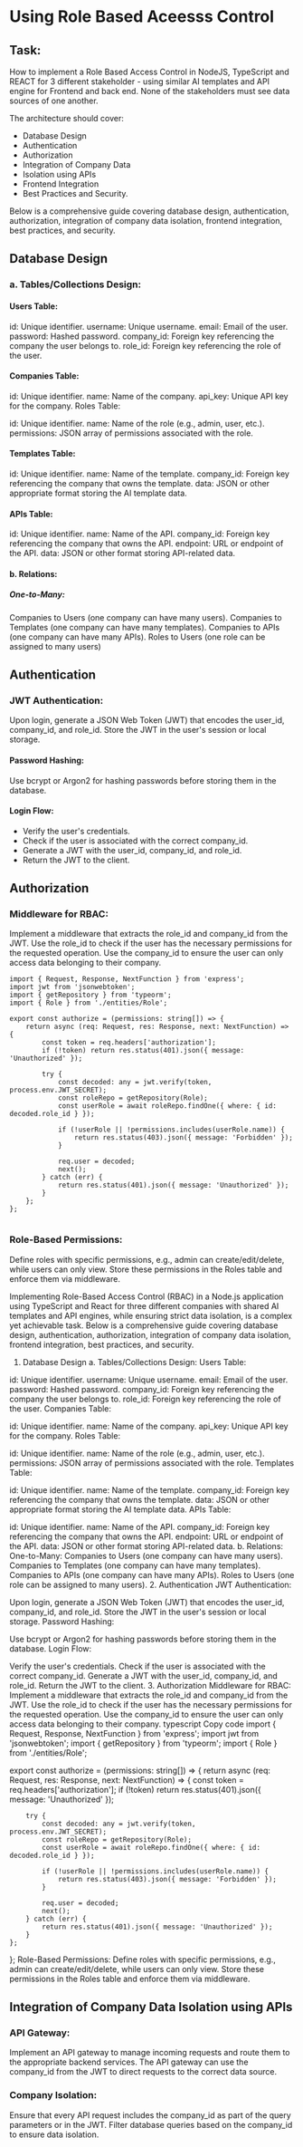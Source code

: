 # Using Role Based Aceesss Control

## Task:
How to implement a Role Based Access Control in NodeJS, TypeScript and REACT for 3 different stakeholder -  using similar AI templates and API engine for Frontend and back end. None of the stakeholders must see data sources of one another. 

The architecture should cover:
- Database Design
- Authentication
- Authorization
- Integration of Company Data
-  Isolation using APIs
- Frontend Integration
-  Best Practices and Security.

Below is a comprehensive guide covering database design, authentication, authorization, integration of company data isolation, frontend integration, best practices, and security.

## Database Design
### a. Tables/Collections Design:

#### Users Table:

id: Unique identifier.
username: Unique username.
email: Email of the user.
password: Hashed password.
company_id: Foreign key referencing the company the user belongs to.
role_id: Foreign key referencing the role of the user.

#### Companies Table:

id: Unique identifier.
name: Name of the company.
api_key: Unique API key for the company.
Roles Table:

id: Unique identifier.
name: Name of the role (e.g., admin, user, etc.).
permissions: JSON array of permissions associated with the role.

#### Templates Table:

id: Unique identifier.
name: Name of the template.
company_id: Foreign key referencing the company that owns the template.
data: JSON or other appropriate format storing the AI template data.

#### APIs Table:

id: Unique identifier.
name: Name of the API.
company_id: Foreign key referencing the company that owns the API.
endpoint: URL or endpoint of the API.
data: JSON or other format storing API-related data.

#### b. Relations:
 ##### One-to-Many:
Companies to Users (one company can have many users).
Companies to Templates (one company can have many templates).
Companies to APIs (one company can have many APIs).
Roles to Users (one role can be assigned to many users)

## Authentication
### JWT Authentication:

Upon login, generate a JSON Web Token (JWT) that encodes the user_id, company_id, and role_id.
Store the JWT in the user's session or local storage.

#### Password Hashing:

Use bcrypt or Argon2 for hashing passwords before storing them in the database.

#### Login Flow:

- Verify the user's credentials.
- Check if the user is associated with the correct company_id.
- Generate a JWT with the user_id, company_id, and role_id.
- Return the JWT to the client.

## Authorization
### Middleware for RBAC:
Implement a middleware that extracts the role_id and company_id from the JWT.
Use the role_id to check if the user has the necessary permissions for the requested operation.
Use the company_id to ensure the user can only access data belonging to their company.

```
import { Request, Response, NextFunction } from 'express';
import jwt from 'jsonwebtoken';
import { getRepository } from 'typeorm';
import { Role } from './entities/Role';

export const authorize = (permissions: string[]) => {
    return async (req: Request, res: Response, next: NextFunction) => {
        const token = req.headers['authorization'];
        if (!token) return res.status(401).json({ message: 'Unauthorized' });

        try {
            const decoded: any = jwt.verify(token, process.env.JWT_SECRET);
            const roleRepo = getRepository(Role);
            const userRole = await roleRepo.findOne({ where: { id: decoded.role_id } });

            if (!userRole || !permissions.includes(userRole.name)) {
                return res.status(403).json({ message: 'Forbidden' });
            }

            req.user = decoded;
            next();
        } catch (err) {
            return res.status(401).json({ message: 'Unauthorized' });
        }
    };
};


```
### Role-Based Permissions:
Define roles with specific permissions, e.g., admin can create/edit/delete, while users can only view.
Store these permissions in the Roles table and enforce them via middleware.


Implementing Role-Based Access Control (RBAC) in a Node.js application using TypeScript and React for three different companies with shared AI templates and API engines, while ensuring strict data isolation, is a complex yet achievable task. Below is a comprehensive guide covering database design, authentication, authorization, integration of company data isolation, frontend integration, best practices, and security.

1. Database Design
a. Tables/Collections Design:
Users Table:

id: Unique identifier.
username: Unique username.
email: Email of the user.
password: Hashed password.
company_id: Foreign key referencing the company the user belongs to.
role_id: Foreign key referencing the role of the user.
Companies Table:

id: Unique identifier.
name: Name of the company.
api_key: Unique API key for the company.
Roles Table:

id: Unique identifier.
name: Name of the role (e.g., admin, user, etc.).
permissions: JSON array of permissions associated with the role.
Templates Table:

id: Unique identifier.
name: Name of the template.
company_id: Foreign key referencing the company that owns the template.
data: JSON or other appropriate format storing the AI template data.
APIs Table:

id: Unique identifier.
name: Name of the API.
company_id: Foreign key referencing the company that owns the API.
endpoint: URL or endpoint of the API.
data: JSON or other format storing API-related data.
b. Relations:
One-to-Many:
Companies to Users (one company can have many users).
Companies to Templates (one company can have many templates).
Companies to APIs (one company can have many APIs).
Roles to Users (one role can be assigned to many users).
2. Authentication
JWT Authentication:

Upon login, generate a JSON Web Token (JWT) that encodes the user_id, company_id, and role_id.
Store the JWT in the user's session or local storage.
Password Hashing:

Use bcrypt or Argon2 for hashing passwords before storing them in the database.
Login Flow:

Verify the user's credentials.
Check if the user is associated with the correct company_id.
Generate a JWT with the user_id, company_id, and role_id.
Return the JWT to the client.
3. Authorization
Middleware for RBAC:
Implement a middleware that extracts the role_id and company_id from the JWT.
Use the role_id to check if the user has the necessary permissions for the requested operation.
Use the company_id to ensure the user can only access data belonging to their company.
typescript
Copy code
import { Request, Response, NextFunction } from 'express';
import jwt from 'jsonwebtoken';
import { getRepository } from 'typeorm';
import { Role } from './entities/Role';

export const authorize = (permissions: string[]) => {
    return async (req: Request, res: Response, next: NextFunction) => {
        const token = req.headers['authorization'];
        if (!token) return res.status(401).json({ message: 'Unauthorized' });

        try {
            const decoded: any = jwt.verify(token, process.env.JWT_SECRET);
            const roleRepo = getRepository(Role);
            const userRole = await roleRepo.findOne({ where: { id: decoded.role_id } });

            if (!userRole || !permissions.includes(userRole.name)) {
                return res.status(403).json({ message: 'Forbidden' });
            }

            req.user = decoded;
            next();
        } catch (err) {
            return res.status(401).json({ message: 'Unauthorized' });
        }
    };
};
Role-Based Permissions:
Define roles with specific permissions, e.g., admin can create/edit/delete, while users can only view.
Store these permissions in the Roles table and enforce them via middleware.

## Integration of Company Data Isolation using APIs

### API Gateway:

Implement an API gateway to manage incoming requests and route them to the appropriate backend services.
The API gateway can use the company_id from the JWT to direct requests to the correct data source.

### Company Isolation:

Ensure that every API request includes the company_id as part of the query parameters or in the JWT.
Filter database queries based on the company_id to ensure data isolation.
